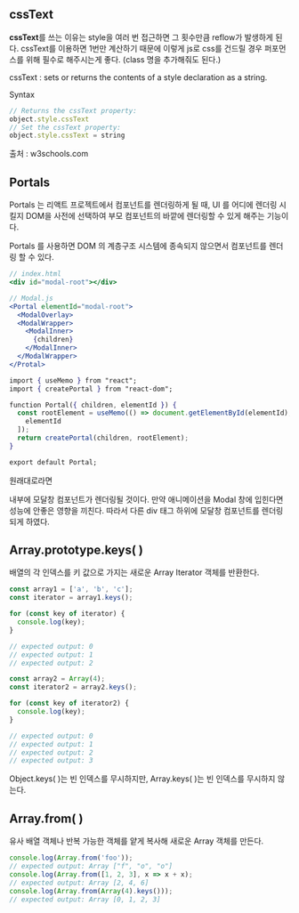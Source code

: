 ## cssText
**cssText**를 쓰는 이유는 style을 여러 번 접근하면 그 횟수만큼 reflow가 발생하게 된다. cssText를 이용하면 1번만 계산하기 때문에 이렇게 js로 css를 건드릴 경우 퍼포먼스를 위해 필수로 해주시는게 좋다.
(class 명을 추가해줘도 된다.)

cssText : sets or returns the contents of a style declaration as a string.

Syntax
```jsx
// Returns the cssText property:
object.style.cssText
// Set the cssText property:
object.style.cssText = string
```

출처 : w3schools.com

## Portals
Portals 는 리액트 프로젝트에서 컴포넌트를 렌더링하게 될 때, UI 를 어디에 렌더링 시킬지 DOM을 사전에 선택하여 부모 컴포넌트의 바깥에 렌더링할 수 있게 해주는 기능이다.

Portals 를 사용하면 DOM 의 계층구조 시스템에 종속되지 않으면서 컴포넌트를 렌더링 할 수 있다.

```jsx
// index.html
<div id="modal-root"></div>

// Modal.js
<Portal elementId="modal-root">
  <ModalOverlay>
  <ModalWrapper>
    <ModalInner>
      {children}
    </ModalInner>
  </ModalWrapper>
</Protal>

import { useMemo } from "react";
import { createPortal } from "react-dom";

function Portal({ children, elementId }) {
  const rootElement = useMemo(() => document.getElementById(elementId), [
    elementId
  ]);
  return createPortal(children, rootElement);
}

export default Portal;
```

원래대로라면 <div id="root"></div> 내부에 모달창 컴포넌트가 렌더링될 것이다. 만약 애니메이션을 Modal 창에 입힌다면 성능에 안좋은 영향을 끼친다. 따라서 다른 div 태그 하위에 모달창 컴포넌트를 렌더링되게 하였다.

## Array.prototype.keys( )

배열의 각 인덱스를 키 값으로 가지는 새로운 Array Iterator 객체를 반환한다.

```jsx
const array1 = ['a', 'b', 'c'];
const iterator = array1.keys();

for (const key of iterator) {
  console.log(key);
}

// expected output: 0
// expected output: 1
// expected output: 2

const array2 = Array(4);
const iterator2 = array2.keys();

for (const key of iterator2) {
  console.log(key);
}

// expected output: 0
// expected output: 1
// expected output: 2
// expected output: 3
```

Object.keys( )는 빈 인덱스를 무시하지만,  Array.keys( )는 빈 인덱스를 무시하지 않는다.

## Array.from( )

유사 배열 객체나 반복 가능한 객체를 얕게 복사해 새로운 Array 객체를 만든다.

```jsx
console.log(Array.from('foo'));
// expected output: Array ["f", "o", "o"]
console.log(Array.from([1, 2, 3], x => x + x);
// expected output: Array [2, 4, 6]
console.log(Array.from(Array(4).keys()));
// expected output: Array [0, 1, 2, 3]
```

